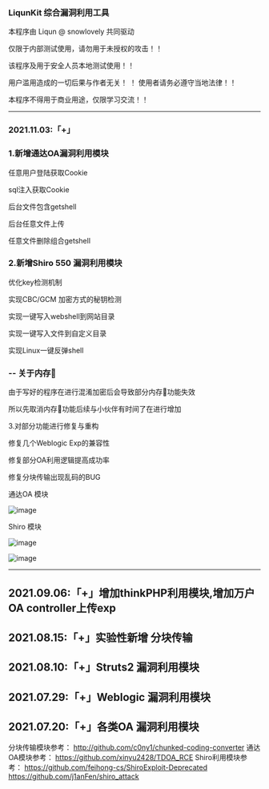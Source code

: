 ### LiqunKit 综合漏洞利用工具



本程序由 Liqun @ snowlovely 共同驱动

仅限于内部测试使用，请勿用于未授权的攻击！！ 

该程序及用于安全人员本地测试使用！！

用户滥用造成的一切后果与作者无关！
！ 
使用者请务必遵守当地法律！！ 

本程序不得用于商业用途，仅限学习交流！！


--------------------------------------------------------------------------------------------------------------------------------------------------------------------

### 2021.11.03:「+」

### 1.新增通达OA漏洞利用模块

任意用户登陆获取Cookie

sql注入获取Cookie

后台文件包含getshell

后台任意文件上传

任意文件删除组合getshell

### 2.新增Shiro 550 漏洞利用模块


优化key检测机制

实现CBC/GCM 加密方式的秘钥检测

实现一键写入webshell到网站目录

实现一键写入文件到自定义目录

实现Linux一键反弹shell

### -- 关于内存🐴

由于写好的程序在进行混淆加密后会导致部分内存🐴功能失效

所以先取消内存🐴功能后续与小伙伴有时间了在进行增加

3.对部分功能进行修复与重构

修复几个Weblogic Exp的兼容性

修复部分OA利用逻辑提高成功率

修复分块传输出现乱码的BUG



通达OA 模块

![image](https://user-images.githubusercontent.com/89302066/140003518-78acba31-7a12-498c-9577-f4ef07950b8d.png)

Shiro 模块

![image](https://user-images.githubusercontent.com/89302066/140003643-26e08567-b65a-4113-be9a-e998a38b0b5e.png)

![image](https://user-images.githubusercontent.com/89302066/140003726-f247c50d-3c04-444e-ae80-c50fdefa8d68.png)


--------------------------------------------------------------------------------------------------------------------------------------------------------------------

2021.09.06:「+」增加thinkPHP利用模块,增加万户OA controller上传exp
--------------------------------------------------------------------------------------------------------------------------------------------------------------------

2021.08.15:「+」实验性新增 分块传输 
--------------------------------------------------------------------------------------------------------------------------------------------------------------------

2021.08.10:「+」Struts2  漏洞利用模块
--------------------------------------------------------------------------------------------------------------------------------------------------------------------

2021.07.29:「+」Weblogic 漏洞利用模块
--------------------------------------------------------------------------------------------------------------------------------------------------------------------

2021.07.20:「+」各类OA    漏洞利用模块
--------------------------------------------------------------------------------------------------------------------------------------------------------------------

分块传输模块参考：
http://github.com/c0ny1/chunked-coding-converter
通达OA模块参考：
https://github.com/xinyu2428/TDOA_RCE
Shiro利用模块参考：
https://github.com/feihong-cs/ShiroExploit-Deprecated
https://github.com/j1anFen/shiro_attack
                



